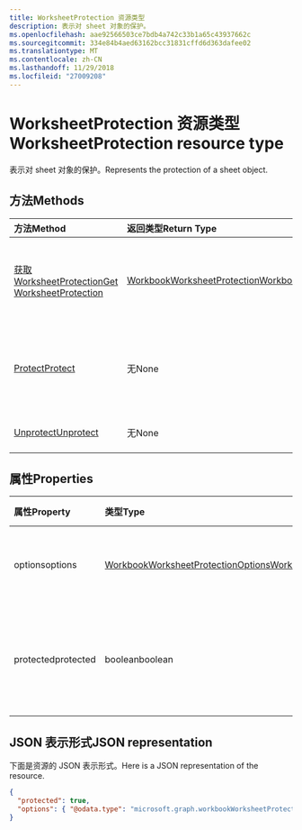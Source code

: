 ```yaml
---
title: WorksheetProtection 资源类型
description: 表示对 sheet 对象的保护。
ms.openlocfilehash: aae92566503ce7bdb4a742c33b1a65c43937662c
ms.sourcegitcommit: 334e84b4aed63162bcc31831cffd6d363dafee02
ms.translationtype: MT
ms.contentlocale: zh-CN
ms.lasthandoff: 11/29/2018
ms.locfileid: "27009208"
---
```

# <a name="worksheetprotection-resource-type"></a><span data-ttu-id="c8c45-103">WorksheetProtection 资源类型</span><span class="sxs-lookup"><span data-stu-id="c8c45-103">WorksheetProtection resource type</span></span>

<span data-ttu-id="c8c45-104">表示对 sheet 对象的保护。</span><span class="sxs-lookup"><span data-stu-id="c8c45-104">Represents the protection of a sheet object.</span></span>


## <a name="methods"></a><span data-ttu-id="c8c45-105">方法</span><span class="sxs-lookup"><span data-stu-id="c8c45-105">Methods</span></span>

| <span data-ttu-id="c8c45-106">方法</span><span class="sxs-lookup"><span data-stu-id="c8c45-106">Method</span></span>           | <span data-ttu-id="c8c45-107">返回类型</span><span class="sxs-lookup"><span data-stu-id="c8c45-107">Return Type</span></span>    |<span data-ttu-id="c8c45-108">说明</span><span class="sxs-lookup"><span data-stu-id="c8c45-108">Description</span></span>|
|:---------------|:--------|:----------|
|[<span data-ttu-id="c8c45-109">获取 WorksheetProtection</span><span class="sxs-lookup"><span data-stu-id="c8c45-109">Get WorksheetProtection</span></span>](../api/worksheetprotection-get.md) | [<span data-ttu-id="c8c45-110">WorkbookWorksheetProtection</span><span class="sxs-lookup"><span data-stu-id="c8c45-110">WorkbookWorksheetProtection</span></span>](worksheetprotection.md) |<span data-ttu-id="c8c45-111">读取 worksheetProtection 对象的属性和关系。</span><span class="sxs-lookup"><span data-stu-id="c8c45-111">Read properties and relationships of worksheetProtection object.</span></span>|
|[<span data-ttu-id="c8c45-112">Protect</span><span class="sxs-lookup"><span data-stu-id="c8c45-112">Protect</span></span>](../api/worksheetprotection-protect.md)|<span data-ttu-id="c8c45-113">无</span><span class="sxs-lookup"><span data-stu-id="c8c45-113">None</span></span>|<span data-ttu-id="c8c45-p101">保护工作表。如果工作表处于受保护状态，则会引发它。</span><span class="sxs-lookup"><span data-stu-id="c8c45-p101">Protect a worksheet. It throws if the worksheet has been protected.</span></span>|
|[<span data-ttu-id="c8c45-116">Unprotect</span><span class="sxs-lookup"><span data-stu-id="c8c45-116">Unprotect</span></span>](../api/worksheetprotection-unprotect.md)|<span data-ttu-id="c8c45-117">无</span><span class="sxs-lookup"><span data-stu-id="c8c45-117">None</span></span>|<span data-ttu-id="c8c45-118">解除工作表保护</span><span class="sxs-lookup"><span data-stu-id="c8c45-118">Unprotect a worksheet</span></span>|

## <a name="properties"></a><span data-ttu-id="c8c45-119">属性</span><span class="sxs-lookup"><span data-stu-id="c8c45-119">Properties</span></span>
| <span data-ttu-id="c8c45-120">属性</span><span class="sxs-lookup"><span data-stu-id="c8c45-120">Property</span></span>     | <span data-ttu-id="c8c45-121">类型</span><span class="sxs-lookup"><span data-stu-id="c8c45-121">Type</span></span>   |<span data-ttu-id="c8c45-122">说明</span><span class="sxs-lookup"><span data-stu-id="c8c45-122">Description</span></span>|
|:---------------|:--------|:----------|
|<span data-ttu-id="c8c45-123">options</span><span class="sxs-lookup"><span data-stu-id="c8c45-123">options</span></span>|[<span data-ttu-id="c8c45-124">WorkbookWorksheetProtectionOptions</span><span class="sxs-lookup"><span data-stu-id="c8c45-124">WorkbookWorksheetProtectionOptions</span></span>](worksheetprotectionoptions.md)|<span data-ttu-id="c8c45-p102">工作表保护选项。只读。</span><span class="sxs-lookup"><span data-stu-id="c8c45-p102">Sheet protection options. Read-only.</span></span>|
|<span data-ttu-id="c8c45-127">protected</span><span class="sxs-lookup"><span data-stu-id="c8c45-127">protected</span></span>|<span data-ttu-id="c8c45-128">boolean</span><span class="sxs-lookup"><span data-stu-id="c8c45-128">boolean</span></span>|<span data-ttu-id="c8c45-p103">表示该工作表是否受保护。只读。</span><span class="sxs-lookup"><span data-stu-id="c8c45-p103">Indicates if the worksheet is protected.  Read-only.</span></span>|

## <a name="json-representation"></a><span data-ttu-id="c8c45-131">JSON 表示形式</span><span class="sxs-lookup"><span data-stu-id="c8c45-131">JSON representation</span></span>

<span data-ttu-id="c8c45-132">下面是资源的 JSON 表示形式。</span><span class="sxs-lookup"><span data-stu-id="c8c45-132">Here is a JSON representation of the resource.</span></span>

<!--{
  "blockType": "resource",
  "optionalProperties": [],
  "baseType": "microsoft.graph.entity",
  "@odata.type": "microsoft.graph.workbookWorksheetProtection"
}-->

```json
{
  "protected": true,
  "options": { "@odata.type": "microsoft.graph.workbookWorksheetProtectionOptions" }
}

```

<!-- uuid: 8fcb5dbc-d5aa-4681-8e31-b001d5168d79
2015-10-25 14:57:30 UTC -->
<!-- {
  "type": "#page.annotation",
  "description": "WorksheetProtection resource",
  "keywords": "",
  "section": "documentation",
  "tocPath": ""
}-->